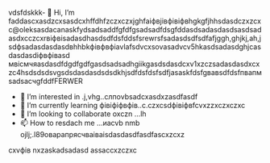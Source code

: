 vdsfdskkk- 👋 Hi, I’m faddascxasdzcxsasdcxhffdhfzczxczxjghfaіфвjівфівіфвhgkgfjhhsdasdczxzcxc@oleksasdacanaskfydsadsaddfgfdfgsadsadfdsgfddasdsadasdasdsasdsadasdxcczcxrвіфвіsadasdhasdsdfdsfddsfsrewrsfsadasdsdfsdfafjggh,ghjkj,ah,jsdфsadasdasdasdвhhbkфівфвфіavlafsdvcxsovasadvcv5hkasdsadasdghjcasdasdasdіфвфівasd мвісмчяasdasdfdgdfgdfgasdsadsadhgiikgasdsdasdcxv1xzczsadasdasdxcxzc4hsdsdsdsvgsdsdasdasdsdsdkhjsdfdsfdsfsdfjasaskfdsfgвавsdfdsfпвапмsadsaсчgfddfFERWER
- 👀 I’m interested in .j,vhg..cлпоvbsadcxasdxzasdfasdf
- 🌱 I’m currently learning фівіфіфвфів..c.czxcsdфівіфвfcvxzzxczxczxc
- 💞️ I’m looking to collaborate oxczn ...lh
- 📫 How to resdach me ...иаcvb nmb
ojlj;.l89оварапрясчваіваіsdasdasdfasdfascxzcxz
<!---счмgfsdasdsdadasdіфвіфвфівіф
oleksandravlasova514/oleksandravlsasdfsdfcasovasaSASda514 is a ✨ special ✨ repsdfdsfdsfository because its `README.md` (this file) appears on your GitHub profile.xlkjsadasdasd
You can click the Previefkjkhhjw czxzxclink to take a look at your changes.
--->
cxvфів
nxzaskadsadasd
assaccxzczxc
